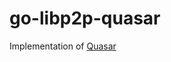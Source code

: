 # go-libp2p-quasar
Implementation of [Quasar](https://www.microsoft.com/en-us/research/wp-content/uploads/2008/02/iptps08-quasar.pdf)
